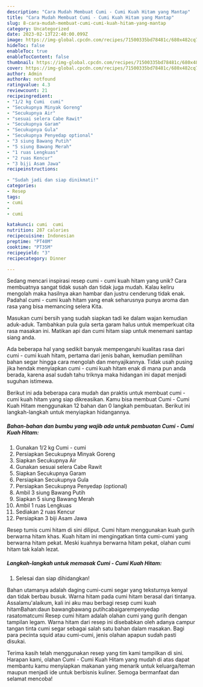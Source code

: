 ```yaml
---
description: "Cara Mudah Membuat Cumi - Cumi Kuah Hitam yang Mantap"
title: "Cara Mudah Membuat Cumi - Cumi Kuah Hitam yang Mantap"
slug: 8-cara-mudah-membuat-cumi-cumi-kuah-hitam-yang-mantap
category: Uncategorized
date: 2023-02-13T22:40:00.099Z
image: https://img-global.cpcdn.com/recipes/71500335bd78481c/680x482cq70/cumi-cumi-kuah-hitam-foto-resep-utama.jpg
hideToc: false
enableToc: true
enableTocContent: false
thumbnail: https://img-global.cpcdn.com/recipes/71500335bd78481c/680x482cq70/cumi-cumi-kuah-hitam-foto-resep-utama.jpg
cover: https://img-global.cpcdn.com/recipes/71500335bd78481c/680x482cq70/cumi-cumi-kuah-hitam-foto-resep-utama.jpg
author: Admin
authorAv: notfound
ratingvalue: 4.3
reviewcount: 21
recipeingredient:
- "1/2 kg Cumi  cumi"
- "Secukupnya Minyak Goreng"
- "Secukupnya Air"
- "sesuai selera Cabe Rawit"
- "Secukupnya Garam"
- "Secukupnya Gula"
- "Secukupnya Penyedap optional"
- "3 siung Bawang Putih"
- "5 siung Bawang Merah"
- "1 ruas Lengkuas"
- "2 ruas Kencur"
- "3 biji Asam Jawa"
recipeinstructions:

- "Sudah jadi dan siap dinikmati!"
categories:
- Resep
tags:
- cumi
- 
- cumi

katakunci: cumi  cumi 
nutrition: 287 calories
recipecuisine: Indonesian
preptime: "PT40M"
cooktime: "PT35M"
recipeyield: "3"
recipecategory: Dinner

---
```





Sedang mencari inspirasi resep cumi - cumi kuah hitam yang unik? Cara membuatnya sangat tidak susah dan tidak juga mudah. Kalau keliru mengolah maka hasilnya akan hambar dan justru cenderung tidak enak. Padahal cumi - cumi kuah hitam yang enak seharusnya punya aroma dan rasa yang bisa memancing selera Kita.





Masukan cumi bersih yang sudah siapkan tadi ke dalam wajan kemudian aduk-aduk. Tambahkan pula gula serta garam halus untuk memperkuat cita rasa masakan ini. Matikan api dan cumi hitam siap untuk menemani santap siang anda.

Ada beberapa hal yang sedikit banyak mempengaruhi kualitas rasa dari cumi - cumi kuah hitam, pertama dari jenis bahan, kemudian pemilihan bahan segar hingga cara mengolah dan menyajikannya. Tidak usah pusing jika hendak menyiapkan cumi - cumi kuah hitam enak di mana pun anda berada, karena asal sudah tahu triknya maka hidangan ini dapat menjadi suguhan istimewa.






Berikut ini ada beberapa cara mudah dan praktis untuk membuat cumi - cumi kuah hitam yang siap dikreasikan. Kamu bisa membuat Cumi - Cumi Kuah Hitam menggunakan 12 bahan dan 0 langkah pembuatan. Berikut ini langkah-langkah untuk menyiapkan hidangannya.

<!--inarticleads1-->

##### Bahan-bahan dan bumbu yang wajib ada untuk pembuatan Cumi - Cumi Kuah Hitam:

1. Gunakan 1/2 kg Cumi - cumi
1. Persiapkan Secukupnya Minyak Goreng
1. Siapkan Secukupnya Air
1. Gunakan sesuai selera Cabe Rawit
1. Siapkan Secukupnya Garam
1. Persiapkan Secukupnya Gula
1. Persiapkan Secukupnya Penyedap (optional)
1. Ambil 3 siung Bawang Putih
1. Siapkan 5 siung Bawang Merah
1. Ambil 1 ruas Lengkuas
1. Sediakan 2 ruas Kencur
1. Persiapkan 3 biji Asam Jawa


Resep tumis cumi hitam di sini diliput. Cumi hitam menggunakan kuah gurih berwarna hitam khas. Kuah hitam ini mengingatkan tinta cumi-cumi yang berwarna hitam pekat. Meski kuahnya berwarna hitam pekat, olahan cumi hitam tak kalah lezat. 

<!--inarticleads2-->

##### Langkah-langkah untuk memasak Cumi - Cumi Kuah Hitam:


1. Selesai dan siap dihidangkan!

Bahan utamanya adalah daging cumi-cumi segar yang teksturnya kenyal dan tidak berbau busuk. Warna hitam pada cumi hitam berasal dari tintanya. Assalamu&#39;alaikum, kali ini aku mau berbagi resep cumi kuah hitamBahan:daun bawangbawang putihcabaigarempenyedap rasatomatcumi Resep cumi hitam adalah olahan cumi yang gurih dengan tampilan legam. Warna hitam dari resep ini disebabkan oleh adanya campur tangan tinta cumi segar sebagai salah satu bahan dalam masakan. Bagi para pecinta squid atau cumi-cumi, jenis olahan apapun sudah pasti disukai. 

Terima kasih telah menggunakan resep yang tim kami tampilkan di sini. Harapan kami, olahan Cumi - Cumi Kuah Hitam yang mudah di atas dapat membantu kamu menyiapkan makanan yang menarik untuk keluarga/teman maupun menjadi ide untuk berbisnis kuliner. Semoga bermanfaat dan selamat mencoba!
